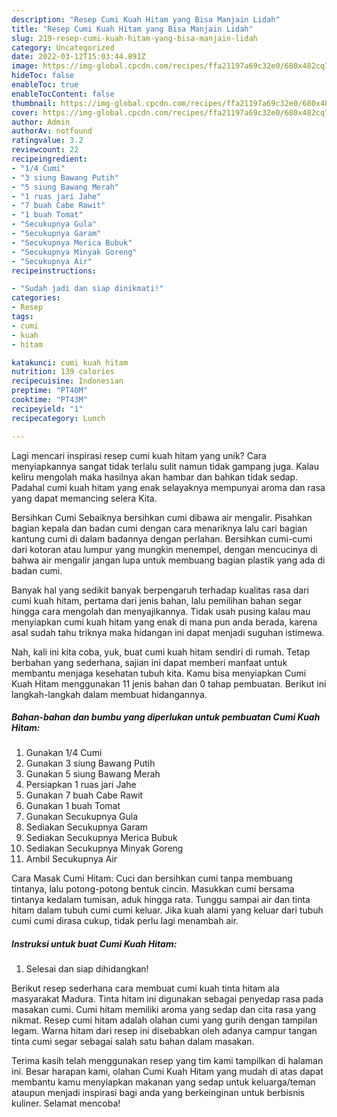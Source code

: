 ```yaml
---
description: "Resep Cumi Kuah Hitam yang Bisa Manjain Lidah"
title: "Resep Cumi Kuah Hitam yang Bisa Manjain Lidah"
slug: 219-resep-cumi-kuah-hitam-yang-bisa-manjain-lidah
category: Uncategorized
date: 2022-03-12T15:03:44.891Z
image: https://img-global.cpcdn.com/recipes/ffa21197a69c32e0/680x482cq70/cumi-kuah-hitam-foto-resep-utama.jpg
hideToc: false
enableToc: true
enableTocContent: false
thumbnail: https://img-global.cpcdn.com/recipes/ffa21197a69c32e0/680x482cq70/cumi-kuah-hitam-foto-resep-utama.jpg
cover: https://img-global.cpcdn.com/recipes/ffa21197a69c32e0/680x482cq70/cumi-kuah-hitam-foto-resep-utama.jpg
author: Admin
authorAv: notfound
ratingvalue: 3.2
reviewcount: 22
recipeingredient:
- "1/4 Cumi"
- "3 siung Bawang Putih"
- "5 siung Bawang Merah"
- "1 ruas jari Jahe"
- "7 buah Cabe Rawit"
- "1 buah Tomat"
- "Secukupnya Gula"
- "Secukupnya Garam"
- "Secukupnya Merica Bubuk"
- "Secukupnya Minyak Goreng"
- "Secukupnya Air"
recipeinstructions:

- "Sudah jadi dan siap dinikmati!"
categories:
- Resep
tags:
- cumi
- kuah
- hitam

katakunci: cumi kuah hitam 
nutrition: 139 calories
recipecuisine: Indonesian
preptime: "PT40M"
cooktime: "PT43M"
recipeyield: "1"
recipecategory: Lunch

---
```





Lagi mencari inspirasi resep cumi kuah hitam yang unik? Cara menyiapkannya sangat tidak terlalu sulit namun tidak gampang juga. Kalau keliru mengolah maka hasilnya akan hambar dan bahkan tidak sedap. Padahal cumi kuah hitam yang enak selayaknya mempunyai aroma dan rasa yang dapat memancing selera Kita.





Bersihkan Cumi Sebaiknya bersihkan cumi dibawa air mengalir. Pisahkan bagian kepala dan badan cumi dengan cara menariknya lalu cari bagian kantung cumi di dalam badannya dengan perlahan. Bersihkan cumi-cumi dari kotoran atau lumpur yang mungkin menempel, dengan mencucinya di bahwa air mengalir jangan lupa untuk membuang bagian plastik yang ada di badan cumi.

Banyak hal yang sedikit banyak berpengaruh terhadap kualitas rasa dari cumi kuah hitam, pertama dari jenis bahan, lalu pemilihan bahan segar hingga cara mengolah dan menyajikannya. Tidak usah pusing kalau mau menyiapkan cumi kuah hitam yang enak di mana pun anda berada, karena asal sudah tahu triknya maka hidangan ini dapat menjadi suguhan istimewa.






Nah, kali ini kita coba, yuk, buat cumi kuah hitam sendiri di rumah. Tetap berbahan yang sederhana, sajian ini dapat memberi manfaat untuk membantu menjaga kesehatan tubuh kita. Kamu bisa menyiapkan Cumi Kuah Hitam menggunakan 11 jenis bahan dan 0 tahap pembuatan. Berikut ini langkah-langkah dalam membuat hidangannya.

<!--inarticleads1-->

##### Bahan-bahan dan bumbu yang diperlukan untuk pembuatan Cumi Kuah Hitam:

1. Gunakan 1/4 Cumi
1. Gunakan 3 siung Bawang Putih
1. Gunakan 5 siung Bawang Merah
1. Persiapkan 1 ruas jari Jahe
1. Gunakan 7 buah Cabe Rawit
1. Gunakan 1 buah Tomat
1. Gunakan Secukupnya Gula
1. Sediakan Secukupnya Garam
1. Sediakan Secukupnya Merica Bubuk
1. Sediakan Secukupnya Minyak Goreng
1. Ambil Secukupnya Air


Cara Masak Cumi Hitam: Cuci dan bersihkan cumi tanpa membuang tintanya, lalu potong-potong bentuk cincin. Masukkan cumi bersama tintanya kedalam tumisan, aduk hingga rata. Tunggu sampai air dan tinta hitam dalam tubuh cumi cumi keluar. Jika kuah alami yang keluar dari tubuh cumi cumi dirasa cukup, tidak perlu lagi menambah air. 

<!--inarticleads2-->

##### Instruksi untuk buat Cumi Kuah Hitam:


1. Selesai dan siap dihidangkan!

Berikut resep sederhana cara membuat cumi kuah tinta hitam ala masyarakat Madura. Tinta hitam ini digunakan sebagai penyedap rasa pada masakan cumi. Cumi hitam memiliki aroma yang sedap dan cita rasa yang nikmat. Resep cumi hitam adalah olahan cumi yang gurih dengan tampilan legam. Warna hitam dari resep ini disebabkan oleh adanya campur tangan tinta cumi segar sebagai salah satu bahan dalam masakan. 

Terima kasih telah menggunakan resep yang tim kami tampilkan di halaman ini. Besar harapan kami, olahan Cumi Kuah Hitam yang mudah di atas dapat membantu kamu menyiapkan makanan yang sedap untuk keluarga/teman ataupun menjadi inspirasi bagi anda yang berkeinginan untuk berbisnis kuliner. Selamat mencoba!
